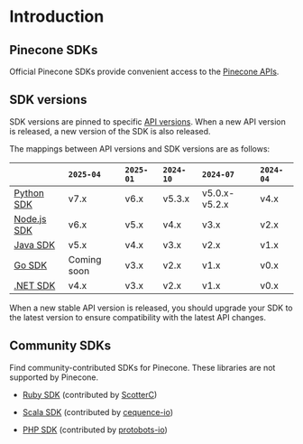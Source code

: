 # Introduction

## Pinecone SDKs

Official Pinecone SDKs provide convenient access to the [Pinecone APIs](/reference/api/introduction).

<CardGroup cols={3}>
  <Card title="Python SDK" icon="python" href="/reference/python-sdk" />

  <Card title="Node.js SDK" icon="node-js" href="/reference/node-sdk" />

  <Card title="Java SDK" icon="java" href="/reference/java-sdk" />

  <Card title="Go SDK" icon="golang" href="/reference/go-sdk" />

  <Card title=".NET SDK" icon="microsoft" href="/reference/dotnet-sdk" />

  <Card title="Rust SDK" icon="rust" href="/reference/rust-sdk" />
</CardGroup>

## SDK versions

SDK versions are pinned to specific [API versions](/reference/api/versioning). When a new API version is released, a new version of the SDK is also released.

The mappings between API versions and SDK versions are as follows:

|                                     | `2025-04`   | `2025-01` | `2024-10` | `2024-07`     | `2024-04` |
| ----------------------------------- | :---------- | :-------- | :-------- | :------------ | :-------- |
| [Python SDK](/reference/python-sdk) | v7.x        | v6.x      | v5.3.x    | v5.0.x-v5.2.x | v4.x      |
| [Node.js SDK](/reference/node-sdk)  | v6.x        | v5.x      | v4.x      | v3.x          | v2.x      |
| [Java SDK](/reference/java-sdk)     | v5.x        | v4.x      | v3.x      | v2.x          | v1.x      |
| [Go SDK](/reference/go-sdk)         | Coming soon | v3.x      | v2.x      | v1.x          | v0.x      |
| [.NET SDK](/reference/dotnet-sdk)   | v4.x        | v3.x      | v2.x      | v1.x          | v0.x      |

When a new stable API version is released, you should upgrade your SDK to the latest version to ensure compatibility with the latest API changes.

## Community SDKs

Find community-contributed SDKs for Pinecone. These libraries are not supported by Pinecone.

* [Ruby SDK](https://github.com/ScotterC/pinecone) (contributed by [ScotterC](https://github.com/ScotterC))

* [Scala SDK](https://github.com/cequence-io/pinecone-scala) (contributed by [cequence-io](https://github.com/cequence-io))

* [PHP SDK](https://github.com/probots-io/pinecone-php) (contributed by [protobots-io](https://github.com/probots-io))
